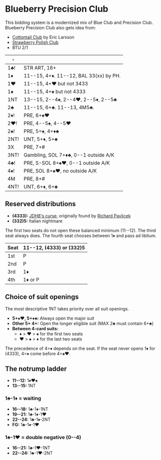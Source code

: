 # Blueberry Precision Club

This bidding system is a modernized mix of Blue Club and Precision Club.
Blueberry Precision Club also gets idea from:

- [Cottontail Club](https://github.com/Egroegw/Kaninklover) by Eric Larsson
- [Strawberry Polish Club](WJ.md)
- BTU 2/1

|  -   |   |
|------|---|
| 1♣!  | STR ART, 16+
| 1♦   | 11--15, 4+♦.  11--12, BAL 33(xx) by PH.
| 1♥   | 11--15, 4+♥ but not 3433
| 1♠   | 11--15, 4+♠ but not 4333
| 1NT  | 13--15, 2--4♠, 2--4♥, 2--5♦, 2--5♣
| 2♣   | 11--15, 6+♣.  11--13, 4M5♣.
| 2♦!  | PRE, 6+♠♥
| 2♥!  | PRE, 4--5♠, 4--5♥
| 2♠!  | PRE, 5=♠, 4+♦♣
| 2NT! | UNT, 5+♦, 5+♣
| 3X   | PRE, 7+#
| 3NT! | Gambling, SOL 7+♦♣, 0--1 outside A/K
| 4♣!  | PRE, S-SOL 8+♠♥, 0--1 outside A/K
| 4♦!  | PRE, SOL 8+♠♥, no outside A/K
| 4M   | PRE, 8+#
| 4NT! | UNT, 6+♦, 6+♣

## Reserved distributions

- **(4333):** [JDH8's curse][curse], originally found by [Richard Pavlicek][rpbridge]
- **(332)5:** Italian nightmare

[curse]: https://jdh8.com/curse-of-4333/
[rpbridge]: http://www.rpbridge.net/8j05.htm

The first two seats do not open these balanced minimum (11--12).  The third seat
always does.  The fourth seat chooses between 1♦ and pass ad libitum.

| Seat | 11--12, (4333) or (332)5 |
|------|--------------------------|
| 1st  | P
| 2nd  | P
| 3rd  | 1♦
| 4th  | 1♦ or P

## Choice of suit openings

The most descriptive 1NT takes priority over all suit openings.

- **5+♠♥, 5+♦♣:** Always open the major suit
- **Other 5+ 4+:** Open the longer eligible suit (MAX 2♣ must contain 6+♣)
- **Between 4-card suits:**
  - ♦ > ♥ > ♠ for the first two seats
  - ♥ > ♠ > ♦ for the last two seats

The precedence of 4=♦ depends on the seat.  If the seat never opens 1♦ for
(4333), 4=♦ come before 4=♠♥.

## The notrump ladder

- **11--12:** 1♦♥♠
- **13--15:** 1NT

### 1♣-1♦ = waiting

- **16--18:** 1♣-1♦-1NT
- **19--21:** 1♣-1♦-1♥
- **22--24:** 1♣-1♦-2NT
- **FG:** 1♣-1♦-1♥

### 1♣-1♥ = double negative (0--4)

- **16--21:** 1♣-1♥-1NT
- **22--24:** 1♣-1♥-2NT

